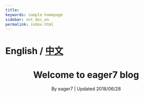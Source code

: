 ```yaml
---
title: 
keywords: sample homepage
sidebar: ont_doc_en
permalink: index.html
---
```



# English / [中文](./first_open_letter_zh.html)


<h1 align="center">Welcome to eager7 blog </h1>
<p align="center" class="version">By eager7 | Updated 2018/06/28</p>

